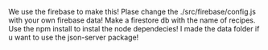 We use the firebase to make this!
Plase change the ./src/firebase/config.js with your own firebase data!
Make a firestore db with the name of recipes.
Use the npm install to instal the node dependecies!
I made the data folder if u want to use the json-server package!

